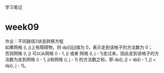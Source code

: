 学习笔记
# week09  
作业：不同路径2状态转移方程  
如果网格 (i, j)上有障碍物，则 dp[i][j]值为 0，表示走到该格子的方法数为 0；  
否则网格 (i, j) 可以从网格 (i - 1, j) 或者 网格 (i, j - 1)走过来，因此走到该格子的方法数为走到网格 (i - 1, j)和网格 (i, j - 1) 的方法数之和，即 dp[i, j] = dp[i - 1, j] + dp[i, j - 1]。
